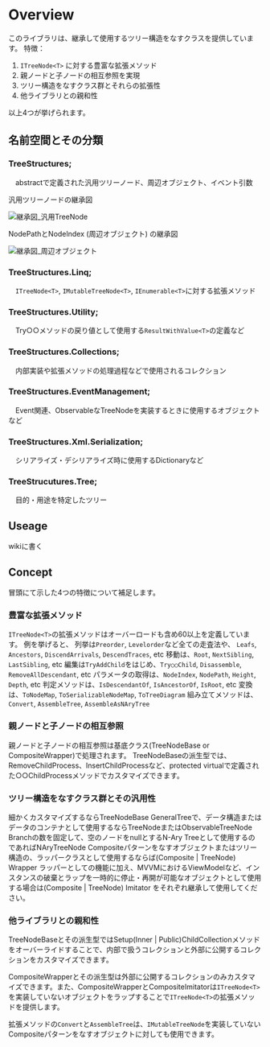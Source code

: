 # Overview
このライブラリは、継承して使用するツリー構造をなすクラスを提供しています。
特徴：
1. `ITreeNode<T>` に対する豊富な拡張メソッド
1. 親ノードと子ノードの相互参照を実現
1. ツリー構造をなすクラス群とそれらの拡張性
1. 他ライブラリとの親和性

以上4つが挙げられます。

## 名前空間とその分類

### TreeStructures;  
　abstractで定義された汎用ツリーノード、周辺オブジェクト、イベント引数
 
 汎用ツリーノードの継承図
 
![継承図_汎用TreeNode](https://github.com/Houzkin/TreeStructure/assets/12586097/f92aca9b-a8c1-4f18-998c-4c10da68e8ea)

 NodePathとNodeIndex (周辺オブジェクト) の継承図
 
![継承図_周辺オブジェクト](https://github.com/Houzkin/TreeStructure/assets/12586097/9f17c735-3e0e-40dc-b374-d4d6b380b03a)

### TreeStructures.Linq;
　`ITreeNode<T>`, `IMutableTreeNode<T>`, `IEnumerable<T>`に対する拡張メソッド
### TreeStructures.Utility;
　Try○○メソッドの戻り値として使用する`ResultWithValue<T>`の定義など
### TreeStructures.Collections;
　内部実装や拡張メソッドの処理過程などで使用されるコレクション　
### TreeStructures.EventManagement;
　Event関連、ObservableなTreeNodeを実装するときに使用するオブジェクトなど
### TreeStructures.Xml.Serialization;
　シリアライズ・デシリアライズ時に使用するDictionaryなど
### TreeStrucutures.Tree;
　目的・用途を特定したツリー


## Useage
wikiに書く

## Concept
冒頭にて示した4つの特徴について補足します。
### 豊富な拡張メソッド
`ITreeNode<T>`の拡張メソッドはオーバーロードも含め60以上を定義しています。
例を挙げると、
列挙は`Preorder`, `Levelorder`など全ての走査法や、 `Leafs`, `Ancestors`, `DiscendArrivals`, `DescendTraces`, etc
移動は、`Root`, `NextSibling`, `LastSibling`, etc
編集は`TryAddChild`をはじめ、`Try○○Child`, `Disassemble`, `RemoveAllDescendant`, etc
パラメータの取得は、`NodeIndex`, `NodePath`, `Height`, `Depth`, etc
判定メソッドは、`IsDescendantOf`, `IsAncestorOf`, `IsRoot`, etc
変換は、`ToNodeMap`, `ToSerializableNodeMap`, `ToTreeDiagram`
組み立てメソッドは、`Convert`, `AssembleTree`, `AssembleAsNAryTree`


### 親ノードと子ノードの相互参照
親ノードと子ノードの相互参照は基底クラス(TreeNodeBase or CompositeWrapper)で処理されます。
TreeNodeBaseの派生型では、RemoveChildProcess、InsertChildProcessなど、protected virtualで定義された○○ChildProcessメソッドでカスタマイズできます。

### ツリー構造をなすクラス群とその汎用性
細かくカスタマイズするならTreeNodeBase
GeneralTreeで、データ構造またはデータのコンテナとして使用するならTreeNodeまたはObservableTreeNode
Branchの数を固定して、空のノードをnullとするN-Ary Treeとして使用するのであればNAryTreeNode
Compositeパターンをなすオブジェクトまたはツリー構造の、ラッパークラスとして使用するならば(Composite | TreeNode) Wrapper
ラッパーとしての機能に加え、MVVMにおけるViewModelなど、インスタンスの破棄とラップを一時的に停止・再開が可能なオブジェクトとして使用する場合は(Composite | TreeNode) Imitator
をそれぞれ継承して使用してください。

### 他ライブラリとの親和性
TreeNodeBaseとその派生型ではSetup(Inner | Public)ChildCollectionメソッドをオーバーライドすることで、内部で扱うコレクションと外部に公開するコレクションをカスタマイズできます。

CompositeWrapperとその派生型は外部に公開するコレクションのみカスタマイズできます。また、CompositeWrapperとCompositeImitatorは`ITreeNode<T>`を実装していないオブジェクトをラップすることで`ITreeNode<T>`の拡張メソッドを提供します。

拡張メソッドの`Convert`と`AssembleTree`は、`IMutableTreeNode`を実装していないCompositeパターンをなすオブジェクトに対しても使用できます。
